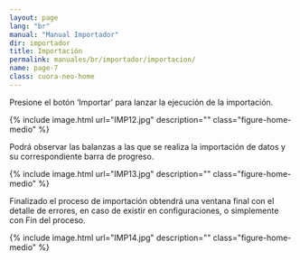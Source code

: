 ```yaml
---
layout: page
lang: "br"
manual: "Manual Importador"
dir: importador
title: Importación
permalink: manuales/br/importador/importacion/
name: page-7
class: cuora-neo-home
---
```


Presione el botón ‘Importar’ para lanzar la ejecución de la importación.

{% include image.html url="IMP12.jpg" description="" class="figure-home-medio" %}


Podrá observar las balanzas a las que se realiza la importación de datos y su correspondiente barra de progreso.


{% include image.html url="IMP13.jpg" description="" class="figure-home-medio" %}


Finalizado el proceso de importación obtendrá una ventana final con el detalle de errores, en caso de existir en configuraciones, o simplemente con Fin del proceso.


{% include image.html url="IMP14.jpg" description="" class="figure-home-medio" %}